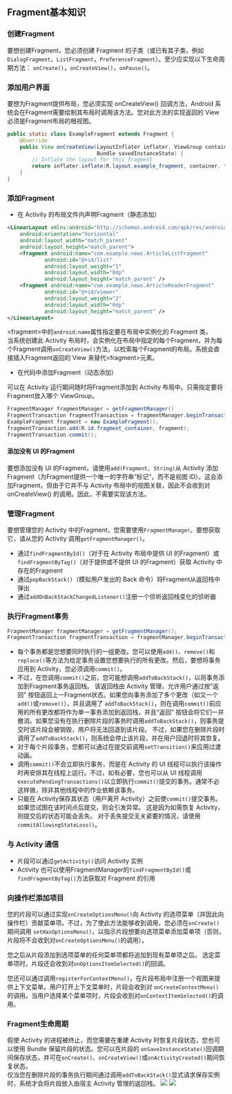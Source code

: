## Fragment基本知识
### 创建Fragment
要想创建Fragment，您必须创建 Fragment 的子类（或已有其子类，例如`DialogFragment`，`ListFragment`，`PreferenceFragment`）。至少应实现以下生命周期方法：
`onCreate()`，`onCreateView()`，`onPause()`。
### 添加用户界面
要想为Fragment提供布局，您必须实现 onCreateView() 回调方法，Android 系统会在Fragment需要绘制其布局时调用该方法。您对此方法的实现返回的 View 必须是Fragment布局的根视图。
```java 
public static class ExampleFragment extends Fragment {
    @Override
    public View onCreateView(LayoutInflater inflater, ViewGroup container,
                             Bundle savedInstanceState) {
        // Inflate the layout for this fragment
        return inflater.inflate(R.layout.example_fragment, container, false);
    }
}
```
### 添加Fragment
* 在 Activity 的布局文件内声明Fragment（静态添加）
```xml
<LinearLayout xmlns:android="http://schemas.android.com/apk/res/android"
    android:orientation="horizontal"
    android:layout_width="match_parent"
    android:layout_height="match_parent">
    <fragment android:name="com.example.news.ArticleListFragment"
            android:id="@+id/list"
            android:layout_weight="1"
            android:layout_width="0dp"
            android:layout_height="match_parent" />
    <fragment android:name="com.example.news.ArticleReaderFragment"
            android:id="@+id/viewer"
            android:layout_weight="2"
            android:layout_width="0dp"
            android:layout_height="match_parent" />
</LinearLayout>
```
\<fragment\>中的`android:name`属性指定要在布局中实例化的 Fragment 类。<br>
当系统创建此 Activity 布局时，会实例化在布局中指定的每个Fragment，并为每个Fragment调用`onCreateView()`方法，以检索每个Fragment的布局。系统会直接插入Fragment返回的 View 来替代\<fragment\>元素。
* 在代码中添加Fragment（动态添加）

可以在 Activity 运行期间随时将Fragment添加到 Activity 布局中。只需指定要将Fragment放入哪个 ViewGroup。
``` java
FragmentManager fragmentManager = getFragmentManager()
FragmentTransaction fragmentTransaction = fragmentManager.beginTransaction();
ExampleFragment fragment = new ExampleFragment();
fragmentTransaction.add(R.id.fragment_container, fragment);
fragmentTransaction.commit();
```
#### 添加没有 UI 的Fragment
要想添加没有 UI 的Fragment，请使用`add(Fragment, String)`从 Activity 添加Fragment（为Fragment提供一个唯一的字符串“标记”，而不是视图 ID）。这会添加Fragment，但由于它并不与 Activity 布局中的视图关联，因此不会收到对 onCreateView() 的调用。因此，不需要实现该方法。

### 管理Fragment
要想管理您的 Activity 中的Fragment，您需要使用`FragmentManager`。要想获取它，请从您的 Activity 调用`getFragmentManager()`。
* 通过`findFragmentById()`（对于在 Activity 布局中提供 UI 的Fragment）或`findFragmentByTag()`（对于提供或不提供 UI 的Fragment）获取 Activity 中存在的Fragment
* 通过`popBackStack()`（模拟用户发出的 Back 命令）将Fragment从返回栈中弹出
* 通过`addOnBackStackChangedListener()`注册一个侦听返回栈变化的侦听器

### 执行Fragment事务
``` java
FragmentManager fragmentManager = getFragmentManager();
FragmentTransaction fragmentTransaction = fragmentManager.beginTransaction();
```
* 每个事务都是您想要同时执行的一组更改。您可以使用`add()`、`remove()`和 `replace()`等方法为给定事务设置您想要执行的所有更改。然后，要想将事务应用到 Activity，您必须调用`commit()`。
* 不过，在您调用`commit()`之前，您可能想调用`addToBackStack()`，以将事务添加到Fragment事务返回栈。 该返回栈由 Activity 管理，允许用户通过按“返回” 按钮返回上一Fragment状态。如果您向事务添加了多个更改（如又一个`add()`或`remove()`），并且调用了 `addToBackStack()`，则在调用`commit()`前应用的所有更改都将作为单一事务添加到返回栈，并且“返回” 按钮会将它们一并撤消。如果您没有在执行删除片段的事务时调用`addToBackStack()`，则事务提交时该片段会被销毁，用户将无法回退到该片段。 不过，如果您在删除片段时调用了`addToBackStack()`，则系统会停止该片段，并在用户回退时将其恢复。
* 对于每个片段事务，您都可以通过在提交前调用`setTransition()`来应用过渡动画。
* 调用`commit()`不会立即执行事务，而是在 Activity 的 UI 线程可以执行该操作时再安排其在线程上运行。不过，如有必要，您也可以从 UI 线程调用`executePendingTransactions()`以立即执行`commit()`提交的事务。通常不必这样做，除非其他线程中的作业依赖该事务。
* 只能在 Activity保存其状态（用户离开 Activity）之前使`commit()`提交事务。如果您试图在该时间点后提交，则会引发异常。 这是因为如需恢复 Activity，则提交后的状态可能会丢失。 对于丢失提交无关紧要的情况，请使用`commitAllowingStateLoss()`。

### 与 Activity 通信
* 片段可以通过`getActivity()`访问 Activity 实例
* Activity 也可以使用FragmentManager的`findFragmentById()`或`findFragmentByTag()`方法获取对 Fragment 的引用

### 向操作栏添加项目
您的片段可以通过实现`onCreateOptionsMenu()`向 Activity 的选项菜单（并因此向操作栏）贡献菜单项。不过，为了使此方法能够收到调用，您必须在`onCreate()`期间调用 `setHasOptionsMenu()`，以指示片段想要向选项菜单添加菜单项（否则，片段将不会收到对`onCreateOptionsMenu()`的调用）。<br>

您之后从片段添加到选项菜单的任何菜单项都将追加到现有菜单项之后。 选定菜单项时，片段还会收到对`onOptionsItemSelected()`的回调。<br>

您还可以通过调用`registerForContextMenu()`，在片段布局中注册一个视图来提供上下文菜单。用户打开上下文菜单时，片段会收到对 `onCreateContextMenu()`的调用。当用户选择某个菜单项时，片段会收到对`onContextItemSelected()`的调用。<br>

### Fragment生命周期
假使 Activity 的进程被终止，而您需要在重建 Activity 时恢复片段状态，您也可以使用 Bundle 保留片段的状态。您可以在片段的 `onSaveInstanceState()`回调期间保存状态，并可在`onCreate()`、`onCreateView()`或`onActivityCreated()`期间恢复状态。<br>
仅当您在删除片段的事务执行期间通过调用`addToBackStack()`显式请求保存实例时，系统才会将片段放入由宿主 Activity 管理的返回栈。
![](https://developer.android.com/images/fragment_lifecycle.png)
![](https://developer.android.com/images/activity_fragment_lifecycle.png)
